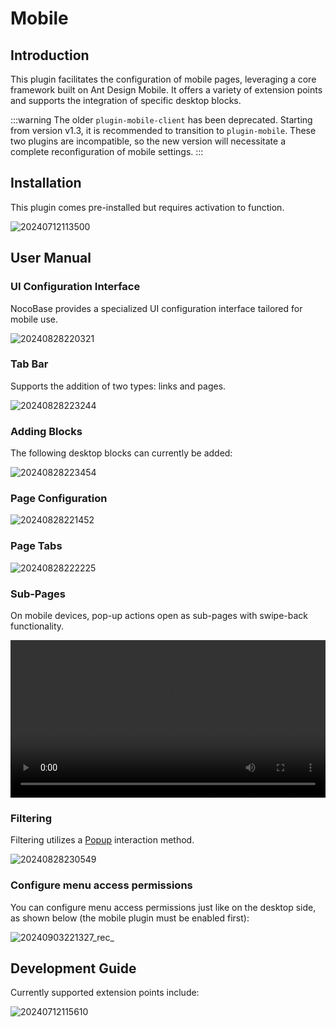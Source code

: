 # Mobile

<PluginInfo name="mobile"></PluginInfo>

## Introduction

This plugin facilitates the configuration of mobile pages, leveraging a core framework built on Ant Design Mobile. It offers a variety of extension points and supports the integration of specific desktop blocks.

:::warning
The older `plugin-mobile-client` has been deprecated. Starting from version v1.3, it is recommended to transition to `plugin-mobile`. These two plugins are incompatible, so the new version will necessitate a complete reconfiguration of mobile settings.
:::

## Installation

This plugin comes pre-installed but requires activation to function.

![20240712113500](https://static-docs.nocobase.com/20240712113500.png)

## User Manual

### UI Configuration Interface

NocoBase provides a specialized UI configuration interface tailored for mobile use.

![20240828220321](https://static-docs.nocobase.com/20240828220321.png)

### Tab Bar

Supports the addition of two types: links and pages.

![20240828223244](https://static-docs.nocobase.com/20240828223244.png)

### Adding Blocks

The following desktop blocks can currently be added:

![20240828223454](https://static-docs.nocobase.com/20240828223454.png)

### Page Configuration

![20240828221452](https://static-docs.nocobase.com/20240828221452.png)

### Page Tabs

![20240828222225](https://static-docs.nocobase.com/20240828222225.png)

### Sub-Pages

On mobile devices, pop-up actions open as sub-pages with swipe-back functionality.

<video width="100%" controls>
  <source src="https://static-docs.nocobase.com/20240828222736_rec_.mp4" type="video/mp4">
</video>

### Filtering

Filtering utilizes a [Popup](https://mobile.ant.design/components/popup) interaction method.

![20240828230549](https://static-docs.nocobase.com/20240828230549.png)

### Configure menu access permissions

You can configure menu access permissions just like on the desktop side, as shown below (the mobile plugin must be enabled first):

![20240903221327_rec_](https://nocobase-docs.oss-cn-beijing.aliyuncs.com/20240903221327_rec_.gif)

## Development Guide

Currently supported extension points include:

![20240712115610](https://static-docs.nocobase.com/20240712115610.png)
